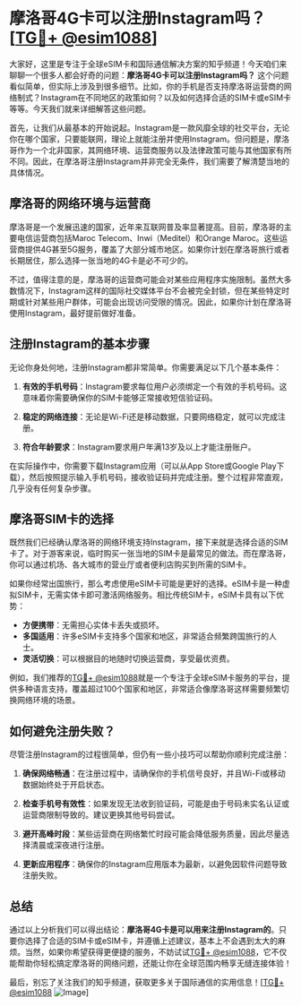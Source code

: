 # 摩洛哥4G卡可以注册Instagram吗？[[TG💪+ @esim1088](https://t.me/s/esim1088)]

大家好，这里是专注于全球eSIM卡和国际通信解决方案的知乎频道！今天咱们来聊聊一个很多人都会好奇的问题：**摩洛哥4G卡可以注册Instagram吗？** 这个问题看似简单，但实际上涉及到很多细节。比如，你的手机是否支持摩洛哥运营商的网络制式？Instagram在不同地区的政策如何？以及如何选择合适的SIM卡或eSIM卡等等。今天我们就来详细解答这些问题。

首先，让我们从最基本的开始说起。Instagram是一款风靡全球的社交平台，无论你在哪个国家，只要能联网，理论上就能注册并使用Instagram。但问题是，摩洛哥作为一个北非国家，其网络环境、运营商服务以及法律政策可能与其他国家有所不同。因此，在摩洛哥注册Instagram并非完全无条件，我们需要了解清楚当地的具体情况。

## 摩洛哥的网络环境与运营商

摩洛哥是一个发展迅速的国家，近年来互联网普及率显著提高。目前，摩洛哥的主要电信运营商包括Maroc Telecom、Inwi（Meditel）和Orange Maroc。这些运营商提供4G甚至5G服务，覆盖了大部分城市地区。如果你计划在摩洛哥旅行或者长期居住，那么选择一张当地的4G卡是必不可少的。

不过，值得注意的是，摩洛哥的运营商可能会对某些应用程序实施限制。虽然大多数情况下，Instagram这样的国际社交媒体平台不会被完全封锁，但在某些特定时期或针对某些用户群体，可能会出现访问受限的情况。因此，如果你计划在摩洛哥使用Instagram，最好提前做好准备。

## 注册Instagram的基本步骤

无论你身处何地，注册Instagram都非常简单。你需要满足以下几个基本条件：

1. **有效的手机号码**：Instagram要求每位用户必须绑定一个有效的手机号码。这意味着你需要确保你的SIM卡能够正常接收短信验证码。
   
2. **稳定的网络连接**：无论是Wi-Fi还是移动数据，只要网络稳定，就可以完成注册。

3. **符合年龄要求**：Instagram要求用户年满13岁及以上才能注册账户。

在实际操作中，你需要下载Instagram应用（可以从App Store或Google Play下载），然后按照提示输入手机号码，接收验证码并完成注册。整个过程非常直观，几乎没有任何复杂步骤。

## 摩洛哥SIM卡的选择

既然我们已经确认摩洛哥的网络环境支持Instagram，接下来就是选择合适的SIM卡了。对于游客来说，临时购买一张当地的SIM卡是最常见的做法。而在摩洛哥，你可以通过机场、各大城市的营业厅或者便利店购买到所需的SIM卡。

如果你经常出国旅行，那么考虑使用eSIM卡可能是更好的选择。eSIM卡是一种虚拟SIM卡，无需实体卡即可激活网络服务。相比传统SIM卡，eSIM卡具有以下优势：

- **方便携带**：无需担心实体卡丢失或损坏。
- **多国适用**：许多eSIM卡支持多个国家和地区，非常适合频繁跨国旅行的人士。
- **灵活切换**：可以根据目的地随时切换运营商，享受最优资费。

例如，我们推荐的[TG💪+ @esim1088](https://t.me/s/esim1088)就是一个专注于全球eSIM卡服务的平台，提供多种语言支持，覆盖超过100个国家和地区，非常适合像摩洛哥这样需要频繁切换网络环境的场景。

## 如何避免注册失败？

尽管注册Instagram的过程很简单，但仍有一些小技巧可以帮助你顺利完成注册：

1. **确保网络畅通**：在注册过程中，请确保你的手机信号良好，并且Wi-Fi或移动数据始终处于开启状态。

2. **检查手机号有效性**：如果发现无法收到验证码，可能是由于号码未实名认证或运营商限制导致的。建议更换其他号码尝试。

3. **避开高峰时段**：某些运营商在网络繁忙时段可能会降低服务质量，因此尽量选择清晨或深夜进行注册。

4. **更新应用程序**：确保你的Instagram应用版本为最新，以避免因软件问题导致注册失败。

## 总结

通过以上分析我们可以得出结论：**摩洛哥4G卡是可以用来注册Instagram的**。只要你选择了合适的SIM卡或eSIM卡，并遵循上述建议，基本上不会遇到太大的麻烦。当然，如果你希望获得更便捷的服务，不妨试试[TG💪+ @esim1088](https://t.me/s/esim1088)，它不仅能帮助你轻松搞定摩洛哥的网络问题，还能让你在全球范围内畅享无缝连接体验！

最后，别忘了关注我们的知乎频道，获取更多关于国际通信的实用信息！[[TG💪+ @esim1088](https://t.me/s/esim1088) ![Image](https://i.postimg.cc/4NQfJmqS/Snipaste-2025-05-13-00-14-12.png)]